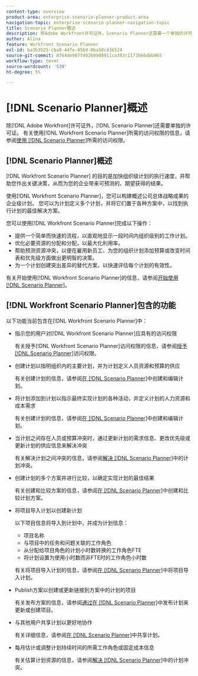 ```yaml
---
content-type: overview
product-area: enterprise-scenario-planner-product-area
navigation-topic: enterprise-scenario-planner-navigation-topic
title: Scenario Planner概述
description: 除Adobe Workfront许可证外，Scenario Planner还需要一个单独的许可证。
author: Alina
feature: Workfront Scenario Planner
exl-id: ba3b3525-cba8-44fe-856d-8ba50cd3b524
source-git-commit: 8764de907f49260908911ca393c1173b66dbb065
workflow-type: tm+mt
source-wordcount: '539'
ht-degree: 5%

---
```


# [!DNL Scenario Planner]概述

<!-- Audited: 1/2024 -->

除[!DNL Adobe Workfront]许可证外，[!DNL Scenario Planner]还需要单独的许可证。
有关使用[!DNL Workfront Scenario Planner]所需的访问权限的信息，请参阅[使用 [!DNL Scenario Planner]](access-needed-to-use-sp.md)所需的访问权限。

## [!DNL Scenario Planner]概述

[!DNL Workfront Scenario Planner] 的目的是加快组织级计划的执行速度，并帮助您作出关键决策，从而为您的企业带来可预测的、期望获得的结果。

使用[!DNL Workfront Scenario Planner]，您可以构建概述公司总体战略成果的企业级计划。 您可以为计划定义多个计划，并将它们置于各种方案中，以找到执行计划的最佳解决方案。

您可以使用[!DNL Workfront Scenario Planner]完成以下操作：

* 提供一个简单而快速的流程，以直观地显示一段时间内组织级别的工作计划。
* 优化必要资源的分配和分配，以最大化利用率。
* 帮助预测资源冲突，以便在雇用新员工、为您的组织计划添加预算或改变时间表和优先级方面做出更明智的决策。
* 为一个计划创建突出差异的替代方案，以快速评估每个计划的有效性。

有关开始使用[!DNL Workfront Scenario Planner]的信息，请参阅[开始使用 [!DNL Scenario Planner]](../scenario-planner/get-started-with-scenario-planning.md)。

## [!DNL Workfront Scenario Planner]包含的功能

以下功能当前包含在[!DNL Workfront Scenario Planner]中：

* 指示您的用户对[!DNL Workfront Scenario Planner]应具有的访问权限

  有关授予[!DNL Workfront Scenario Planner]访问权限的信息，请参阅[授予 [!DNL Scenario Planner]](../administration-and-setup/add-users/configure-and-grant-access/grant-access-sp.md)访问权限。

* 创建计划以指明组织内的主要计划，并为计划定义人员资源和预算的供应

  有关创建计划的信息，请参阅[在 [!DNL Scenario Planner]](../scenario-planner/create-and-edit-plans.md)中创建和编辑计划。

* 将计划添加到计划以指示最终实现计划的各种活动，并定义计划的人力资源和成本需求

  有关创建计划的信息，请参阅[在 [!DNL Scenario Planner]](../scenario-planner/create-and-edit-initiatives.md)中创建和编辑计划。

* 当计划之间存在人员或预算冲突时，通过更新计划的需求信息、更改优先级或更新计划的供应信息来解决冲突

  有关解决计划之间冲突的信息，请参阅[解决 [!DNL Scenario Planner]](../scenario-planner/resolve-conflicts-in-sp.md)中的计划冲突。

* 创建计划的多个方案并进行比较，以确定实现计划的最佳结果

  有关创建和比较方案的信息，请参阅[在 [!DNL Scenario Planner]](../scenario-planner/create-and-compare-scenarios-for-a-plan.md)中创建和比较计划方案。

* 将项目导入计划以创建新计划

  以下项目信息将导入到计划中，并成为计划信息：

   * 项目名称
   * 与项目中的任务和问题关联的工作角色
   * 从分配给项目角色的计划小时数转换的工作角色FTE
   * 将计划设置为使用小时数而非FTE时的工作角色小时数

  有关将项目导入计划的信息，请参阅[在 [!DNL Scenario Planner]](../scenario-planner/import-projects-to-plans.md)中将项目导入计划。

* Publish方案以创建或更新链接到方案中的计划的项目

  有关发布方案的信息，请参阅[通过在 [!DNL Scenario Planner]](../scenario-planner/publish-scenarios-update-projects.md)中发布计划来更新或创建项目。

* 与其他用户共享计划以更好地协作

  有关详细信息，请参阅[在 [!DNL Scenario Planner]](../scenario-planner/share-a-plan.md)中共享计划。

* 每月估计或调整计划持续时间的所需工作角色或固定成本信息

  有关估算计划资源的信息，请参阅[解决 [!DNL Scenario Planner]](../scenario-planner/resolve-conflicts-in-sp.md)中的计划冲突。
